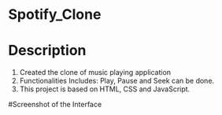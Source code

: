 # Spotify_Clone
# Description
1. Created the clone of music playing application
2. Functionalities Includes: Play, Pause and Seek can be done.
3. This project is based on HTML, CSS and JavaScript.

#Screenshot of the Interface
